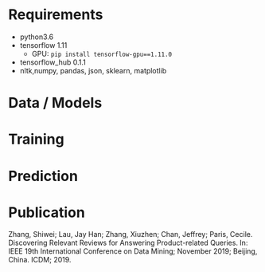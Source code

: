 # Requirements
- python3.6
- tensorflow 1.11
   - GPU: `pip install tensorflow-gpu==1.11.0`
- tensorflow_hub 0.1.1
- nltk,numpy, pandas, json, sklearn, matplotlib


# Data / Models


# Training

# Prediction
  

# Publication

Zhang, Shiwei; Lau, Jay Han; Zhang, Xiuzhen; Chan, Jeffrey; Paris, Cecile. Discovering Relevant Reviews for Answering Product-related Queries. In: IEEE 19th International Conference on Data Mining; November 2019;  Beijing, China. ICDM; 2019.
